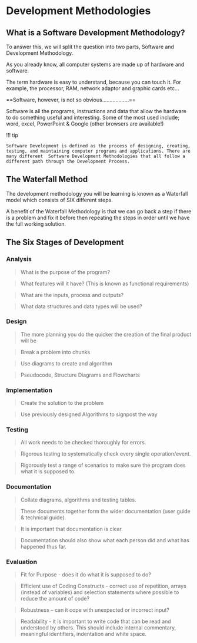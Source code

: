 # Development Methodologies

## What is a Software Development Methodology?

To answer this, we will split the question into two parts, Software and Development Methodology.

As you already know, all computer systems are made up of hardware and software.

The term hardware is easy to understand, because you can touch it. For example, the processor, RAM, network adaptor and graphic cards etc...

==Software, however, is not so obvious………………==

Software is all the programs, instructions and data that allow the hardware to do something useful and interesting. Some of the most used include; word, excel, PowerPoint & Google (other browsers are available!)

!!! tip

	Software Development is defined as the process of designing, creating, testing, and maintaining computer programs and applications. There are many different  Software Development Methodologies that all follow a different path through the Development Process. 

## The Waterfall Method

The development methodology you will be learning is known as a Waterfall model which consists of SIX different steps.

A benefit of the Waterfall Methodology is that we can go back a step if there is a problem and fix it before then repeating the steps in order until we have the full working solution.

##  The Six Stages of Development

### Analysis

> What is the purpose of the program? 

> What features will it have? (This is known as functional requirements)

> What are the inputs, process and outputs?

> What data structures and data types will be used?

### Design

> The more planning you do the quicker the creation of the final product will be

> Break a problem into chunks 

> Use diagrams to create and algorithm

> Pseudocode, Structure Diagrams and Flowcharts

### Implementation

> Create the solution to the problem

> Use previously designed Algorithms to signpost the way

### Testing

> All work needs to be checked thoroughly for errors. 

> Rigorous testing to systematically check every single operation/event.

> Rigorously test a range of scenarios to make sure the program does what it is supposed to.

### Documentation

> Collate diagrams, algorithms and testing tables.

> These documents together form the wider documentation (user guide & technical guide).

> It is important that documentation is clear.

> Documentation should also show what each person did and what has happened thus far. 

### Evaluation

> Fit for Purpose - does it do what it is supposed to do?

> Efficient use of Coding Constructs  - correct use of repetition, arrays (instead of variables) and selection statements where possible to reduce the amount of code?

> Robustness – can it cope with unexpected or incorrect input?

> Readability - it is important to write code that can be read and understood by others. This should include internal commentary, meaningful identifiers, indentation and white space.
